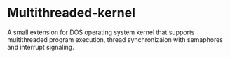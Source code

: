 # Multithreaded-kernel
A small extension for DOS operating system kernel that supports multithreaded program execution, thread synchronizaion with semaphores and interrupt signaling.

